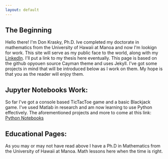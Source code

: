 ```yaml
---
layout: default
---
```


## The Beginning

Hello there! I'm Don Krasky, Ph.D. Ive completed my doctorate in mathematics from the University of Hawaii at Manoa and now I'm lookign for work. This site will serve as my public face to the world, along with my [LinkedIn](http://www.linkedin.com/in/don-krasky-09052185/). I'll put a link to my thesis here eventually. This page is based on the github opyouen source Cayman theme and uses Jekyll. I've got some projects in mind that will be introduced below as I work on them. My hope is that you as the reader will enjoy them. 

## Jupyter Notebooks Work:

So far I've got a console based TicTacToe game and a basic Blackjack game. I've used Matlab in research and am now learning to use Python effectively. The aforementioned projects and more to come at this link: [Python Notebooks](https://mybinder.org/v2/gh/DonKrasky/PythonNotebooks/HEAD)

## Educational Pages:

As you may or may not have read above I have a Ph.D in Mathematics from the University of Hawaii at Manoa. Math lessons here when the time is right.
